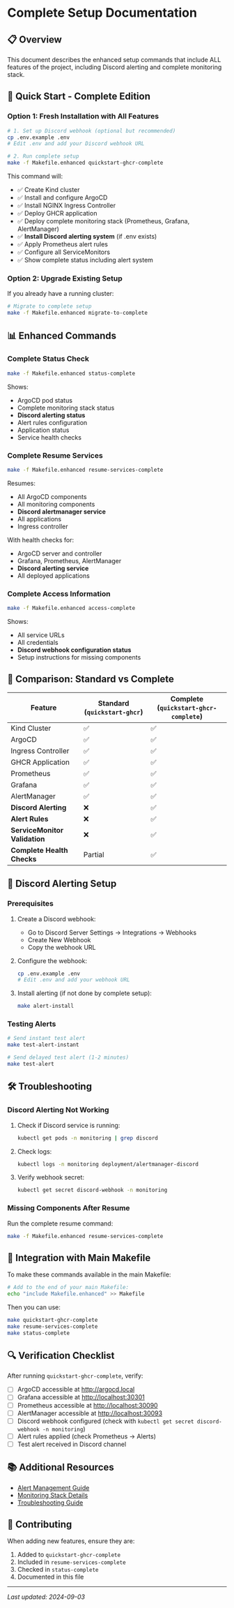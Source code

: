 # Complete Setup Documentation

## 📋 Overview

This document describes the enhanced setup commands that include ALL features of the project, including Discord alerting and complete monitoring stack.

## 🚀 Quick Start - Complete Edition

### Option 1: Fresh Installation with All Features

```bash
# 1. Set up Discord webhook (optional but recommended)
cp .env.example .env
# Edit .env and add your Discord webhook URL

# 2. Run complete setup
make -f Makefile.enhanced quickstart-ghcr-complete
```

This command will:

- ✅ Create Kind cluster
- ✅ Install and configure ArgoCD
- ✅ Install NGINX Ingress Controller
- ✅ Deploy GHCR application
- ✅ Deploy complete monitoring stack (Prometheus, Grafana, AlertManager)
- ✅ **Install Discord alerting system** (if .env exists)
- ✅ Apply Prometheus alert rules
- ✅ Configure all ServiceMonitors
- ✅ Show complete status including alert system

### Option 2: Upgrade Existing Setup

If you already have a running cluster:

```bash
# Migrate to complete setup
make -f Makefile.enhanced migrate-to-complete
```

## 📊 Enhanced Commands

### Complete Status Check

```bash
make -f Makefile.enhanced status-complete
```

Shows:

- ArgoCD pod status
- Complete monitoring stack status
- **Discord alerting status**
- Alert rules configuration
- Application status
- Service health checks

### Complete Resume Services

```bash
make -f Makefile.enhanced resume-services-complete
```

Resumes:

- All ArgoCD components
- All monitoring components
- **Discord alertmanager service**
- All applications
- Ingress controller

With health checks for:

- ArgoCD server and controller
- Grafana, Prometheus, AlertManager
- **Discord alerting service**
- All deployed applications

### Complete Access Information

```bash
make -f Makefile.enhanced access-complete
```

Shows:

- All service URLs
- All credentials
- **Discord webhook configuration status**
- Setup instructions for missing components

## 🔄 Comparison: Standard vs Complete

| Feature | Standard (`quickstart-ghcr`) | Complete (`quickstart-ghcr-complete`) |
|---------|------------------------------|---------------------------------------|
| Kind Cluster | ✅ | ✅ |
| ArgoCD | ✅ | ✅ |
| Ingress Controller | ✅ | ✅ |
| GHCR Application | ✅ | ✅ |
| Prometheus | ✅ | ✅ |
| Grafana | ✅ | ✅ |
| AlertManager | ✅ | ✅ |
| **Discord Alerting** | ❌ | ✅ |
| **Alert Rules** | ❌ | ✅ |
| **ServiceMonitor Validation** | ❌ | ✅ |
| **Complete Health Checks** | Partial | ✅ |

## 🔔 Discord Alerting Setup

### Prerequisites

1. Create a Discord webhook:
   - Go to Discord Server Settings → Integrations → Webhooks
   - Create New Webhook
   - Copy the webhook URL

2. Configure the webhook:

   ```bash
   cp .env.example .env
   # Edit .env and add your webhook URL
   ```

3. Install alerting (if not done by complete setup):

   ```bash
   make alert-install
   ```

### Testing Alerts

```bash
# Send instant test alert
make test-alert-instant

# Send delayed test alert (1-2 minutes)
make test-alert
```

## 🛠️ Troubleshooting

### Discord Alerting Not Working

1. Check if Discord service is running:

   ```bash
   kubectl get pods -n monitoring | grep discord
   ```

2. Check logs:

   ```bash
   kubectl logs -n monitoring deployment/alertmanager-discord
   ```

3. Verify webhook secret:

   ```bash
   kubectl get secret discord-webhook -n monitoring
   ```

### Missing Components After Resume

Run the complete resume command:

```bash
make -f Makefile.enhanced resume-services-complete
```

## 📝 Integration with Main Makefile

To make these commands available in the main Makefile:

```bash
# Add to the end of your main Makefile:
echo "include Makefile.enhanced" >> Makefile
```

Then you can use:

```bash
make quickstart-ghcr-complete
make resume-services-complete
make status-complete
```

## 🔍 Verification Checklist

After running `quickstart-ghcr-complete`, verify:

- [ ] ArgoCD accessible at <http://argocd.local>
- [ ] Grafana accessible at <http://localhost:30301>
- [ ] Prometheus accessible at <http://localhost:30090>
- [ ] AlertManager accessible at <http://localhost:30093>
- [ ] Discord webhook configured (check with `kubectl get secret discord-webhook -n monitoring`)
- [ ] Alert rules applied (check Prometheus → Alerts)
- [ ] Test alert received in Discord channel

## 📚 Additional Resources

- [Alert Management Guide](./docs/alert-management.md)
- [Monitoring Stack Details](./docs/monitoring.md)
- [Troubleshooting Guide](./docs/troubleshooting.md)

## 🤝 Contributing

When adding new features, ensure they are:

1. Added to `quickstart-ghcr-complete`
2. Included in `resume-services-complete`
3. Checked in `status-complete`
4. Documented in this file

---

*Last updated: 2024-09-03*

